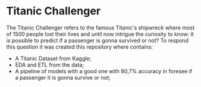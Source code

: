 # Titanic Challenger
The Titanic Challenger refers to the famous Titanic's shipwreck where most of 1500 people lost their lives and until now intrigue the curiosity to know: it is possible to predict if a passenger is gonna survived or not?
To respond this question it was created this repository where contains:
- A Titanic Dataset from Kaggle;
- EDA and ETL from the data;
- A pipeline of models with a good one with 80,7% accuracy in foresee if a passenger it is gonna survive or not;

